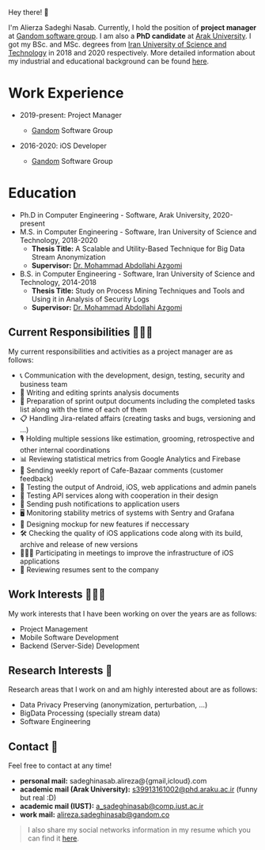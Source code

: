 Hey there! 👋

I'm Alierza Sadeghi Nasab. Currently, I hold the position of **project manager** at [Gandom software group](http://gandom.co). I am also a **PhD candidate** at [Arak University](http://araku.ac.ir). I got my BSc. and MSc. degrees from [Iran University of Science and Technology](http://www.iust.ac.ir) in 2018 and 2020 respectively.  More detailed information about my industrial and educational background can be found [here](https://alirezasn.github.io/cv/).

Work Experience
======
* 2019-present: Project Manager
  * [Gandom](http://gandom.co) Software Group

* 2016-2020: iOS Developer
  * [Gandom](http://gandom.co) Software Group

Education
======
* Ph.D in Computer Engineering - Software, Arak University, 2020-present
* M.S. in Computer Engineering - Software, Iran University of Science and Technology, 2018-2020
  * **Thesis Title:** A Scalable and Utility-Based Technique for Big Data Stream Anonymization
  * **Supervisor:** [Dr. Mohammad Abdollahi Azgomi](http://webpages.iust.ac.ir/azgomi/)
* B.S. in Computer Engineering - Software, Iran University of Science and Technology, 2014-2018
  * **Thesis Title:** Study on Process Mining Techniques and Tools and Using it in Analysis of Security Logs
  * **Supervisor:** [Dr. Mohammad Abdollahi Azgomi](http://webpages.iust.ac.ir/azgomi/)


## Current Responsibilities 👷🏻‍♂️

My current responsibilities and activities as a project manager are as follows:

* 📞 Communication with the development, design, testing, security and business team
* 📑 Writing and editing sprints analysis documents
* 📃 Preparation of sprint output documents including the completed tasks list along with the time of each of them
* 📋 Handling Jira-related affairs (creating tasks and bugs, versioning and …)
* 🎙 Holding multiple sessions like estimation, grooming, retrospective and other internal coordinations
* 📊 Reviewing statistical metrics from Google Analytics and Firebase
* 📱 Sending weekly report of Cafe-Bazaar comments (customer feedback)
* 🧪 Testing the output of Android, iOS, web applications and admin panels
* 🧪 Testing API services along with cooperation in their design
* 📡 Sending push notifications to application users
* 🖥 Monitoring stability metrics of systems with Sentry and Grafana
* 🎨 Designing mockup for new features if neccessary
* 🛠 Checking the quality of iOS applications code along with its build, archive and release of new versions
* 👨🏻‍💻 Participating in meetings to improve the infrastructure of iOS applications
* 🧾 Reviewing resumes sent to the company

## Work Interests 👨🏻‍💻

My work interests that I have been working on over the years are as follows:

* Project Management
* Mobile Software Development
* Backend (Server-Side) Development

## Research Interests 🔬

Research areas that I work on and am highly interested about are as follows:

* Data Privacy Preserving (anonymization, perturbation, ...)
* BigData Processing (specially stream data)
* Software Engineering

## Contact 📧

Feel free to contact at any time!

* **personal mail:** sadeghinasab.alireza@{gmail,icloud}.com
* **academic mail (Arak University):** s39913161002@phd.araku.ac.ir (funny but real :D)
* **academic mail (IUST):** a_sadeghinasab@comp.iust.ac.ir
* **work mail:** alireza.sadeghinasab@gandom.co

> I also share my social networks information in my resume which you can find it [here](https://alirezasn.github.io/files/resume.pdf).
